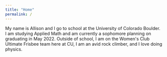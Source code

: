 ```yaml
---
title: "Home"
permalink: /
---
```


My name is Allison and I go to school at the University of Colorado Boulder. I am studying Applied Math and am currently a sophomore planning on graduating in May 2022. Outside of school, I am on the Women's Club Ultimate Frisbee team here at CU, I am an avid rock climber, and I love doing physics.